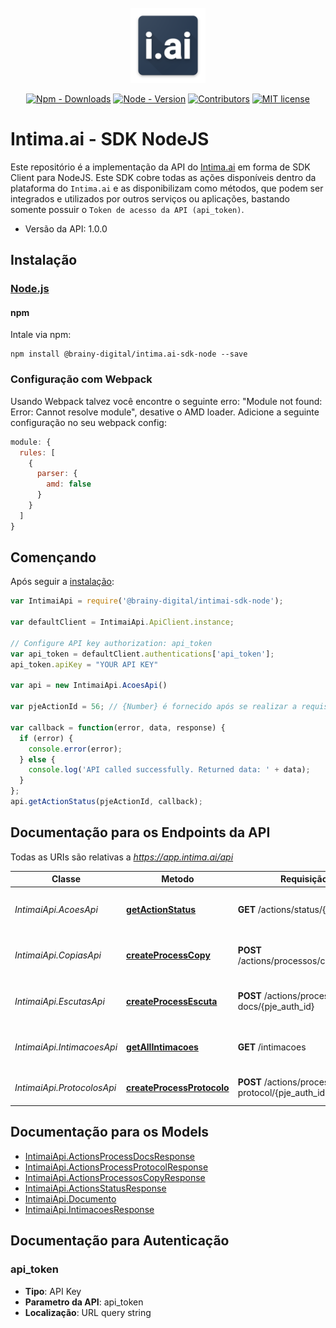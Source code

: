 <br />
<div align="center">
  <a href="#">
    <img src="docs/images/logo.png" alt="Logo" width="120" height="120">
  </a>
  
  [![Npm - Downloads](https://img.shields.io/npm/dt/@brainy-digital/intimai-sdk-node.svg?style=flat&color=97ca00)](https://www.npmjs.com/package/@brainy-digital/intimai-sdk-node "View this project on npm")
  [![Node - Version](https://img.shields.io/badge/node-%3E=_6.4.0-blue.svg?style=flat)](https://www.npmjs.com/package/@brainy-digital/intimai-sdk-node "View this project on npm")
  [![Contributors](https://img.shields.io/badge/contributors-1-yellow.svg)](https://github.com/brainydigital/intimai-sdk-node/graphs/contributors)
  [![MIT license](https://img.shields.io/badge/license-MIT-brightgreen.svg)](https://opensource.org/licenses/MIT)
</div>

# Intima.ai - SDK NodeJS

Este repositório é a implementação da API do [Intima.ai](https://app.intima.ai) em forma de SDK Client para NodeJS. Este SDK cobre todas as ações disponíveis dentro da plataforma do `Intima.ai` e as disponibilizam como métodos, que podem ser integrados e utilizados por outros serviços ou aplicações, bastando somente possuir o `Token de acesso da API (api_token)`.

- Versão da API: 1.0.0

## Instalação

### [Node.js](https://nodejs.org/)

#### npm

Intale via npm:

```shell
npm install @brainy-digital/intima.ai-sdk-node --save
```

### Configuração com Webpack

Usando Webpack talvez você encontre o seguinte erro: "Module not found: Error:
Cannot resolve module", desative o AMD loader. Adicione a seguinte configuração no seu webpack config:

```javascript
module: {
  rules: [
    {
      parser: {
        amd: false
      }
    }
  ]
}
```

## Començando

Após seguir a [instalação](#installation):

```javascript
var IntimaiApi = require('@brainy-digital/intimai-sdk-node');

var defaultClient = IntimaiApi.ApiClient.instance;

// Configure API key authorization: api_token
var api_token = defaultClient.authentications['api_token'];
api_token.apiKey = "YOUR API KEY"

var api = new IntimaiApi.AcoesApi()

var pjeActionId = 56; // {Number} é fornecido após se realizar a requisição de qualquer ação para o Intima.ai

var callback = function(error, data, response) {
  if (error) {
    console.error(error);
  } else {
    console.log('API called successfully. Returned data: ' + data);
  }
};
api.getActionStatus(pjeActionId, callback);

```

## Documentação para os Endpoints da API

Todas as URIs são relativas a *https://app.intima.ai/api*

Classe | Metodo | Requisição HTTP | Descrição
------------ | ------------- | ------------- | -------------
*IntimaiApi.AcoesApi* | [**getActionStatus**](docs/AcoesApi.md#getActionStatus) | **GET** /actions/status/{pje_action_id} | Checa o resultado de uma ação
*IntimaiApi.CopiasApi* | [**createProcessCopy**](docs/CopiasApi.md#createProcessCopy) | **POST** /actions/processos/copy/{pje_auth_id} | Realiza uma nova cópia processual
*IntimaiApi.EscutasApi* | [**createProcessEscuta**](docs/EscutasApi.md#createProcessEscuta) | **POST** /actions/process-docs/{pje_auth_id} | Realiza uma nova escuta processual
*IntimaiApi.IntimacoesApi* | [**getAllIntimacoes**](docs/IntimacoesApi.md#getAllIntimacoes) | **GET** /intimacoes | Visualiza todas as intimações capturadas
*IntimaiApi.ProtocolosApi* | [**createProcessProtocolo**](docs/ProtocolosApi.md#createProcessProtocolo) | **POST** /actions/process-protocol/{pje_auth_id} | Realiza um novo protocolo


## Documentação para os Models

 - [IntimaiApi.ActionsProcessDocsResponse](docs/ActionsProcessDocsResponse.md)
 - [IntimaiApi.ActionsProcessProtocolResponse](docs/ActionsProcessProtocolResponse.md)
 - [IntimaiApi.ActionsProcessosCopyResponse](docs/ActionsProcessosCopyResponse.md)
 - [IntimaiApi.ActionsStatusResponse](docs/ActionsStatusResponse.md)
 - [IntimaiApi.Documento](docs/Documento.md)
 - [IntimaiApi.IntimacoesResponse](docs/IntimacoesResponse.md)


## Documentação para Autenticação


### api_token

- **Tipo**: API Key
- **Parametro da API**: api_token
- **Localização**: URL query string
